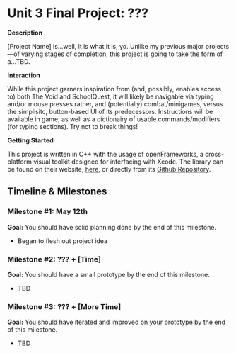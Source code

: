 <h1>Unit 3 Final Project: ???</h1>
 
<strong>Description</strong>

[Project Name] is...well, it is what it is, yo. Unlike my previous major projects—of varying stages of completion, this project is going to take the form of a...TBD.

<strong>Interaction</strong>

While this project garners inspiration from (and, possibly, enables access to) both The Void and SchoolQuest, it will likely be navigable via typing and/or mouse presses rather, and (potentially) combat/minigames, versus the simplisitc, button-based UI of its predecessors. Instructions will be available in game, as well as a dictionairy of usable commands/modifiers (for typing sections). Try not to break things!

<strong>Getting Started</strong>

This project is written in C++ with the usage of openFrameworks, a cross-platform visual toolkit designed for interfacing with Xcode. The library can be found on their website, <a href = "http://openframeworks.cc/download/">here</a>, or directly from its <a href="https://github.com/openframeworks/openFrameworks">Github Repository</a>.

<h2>Timeline & Milestones</h2>
 
<div>
  <h3>Milestone #1: May 12th </h3>
  <strong>Goal:</strong> You should have solid planning done by the end of this milestone.
  <ul>
    <li>Began to flesh out project idea</li>
  </ul>
</div>
 
<p>
  <h3>Milestone #2: ??? + [Time] </h3>
  <strong>Goal:</strong> You should have a small prototype by the end of this milestone.
  <ul>
    <li>TBD</li>
  </ul>
</p>
 
<div>
  <h3>Milestone #3: ??? + [More Time]</h3>
  <strong>Goal:</strong> You should have iterated and improved on your prototype by the end of this milestone.
  <ul>
    <li>TBD</li>
  </ul>
</div>
